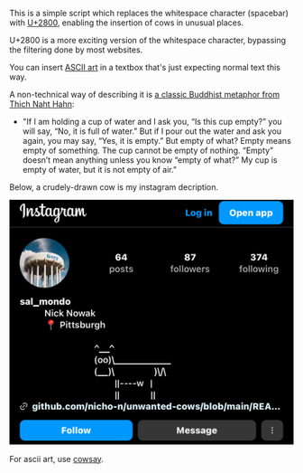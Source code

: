 
This is a simple script which replaces the whitespace character (spacebar) with [U+2800](https://www.compart.com/en/unicode/U+2800), enabling the insertion of cows in unusual places.

U+2800 is a more exciting version of the whitespace character, bypassing the filtering done by most websites. 

You can insert [ASCII art](https://en.wikipedia.org/wiki/ASCII_art) in a textbox that's just expecting normal text this way.  

A non-technical way of describing it is [a classic Buddhist metaphor from Thich Naht Hahn](https://www.lionsroar.com/heart-sutra-fullness-emptiness/?fbclid=PAZXh0bgNhZW0CMTEAAaY2u3C6dgAIRaX6s6XqgIbdcel4NCBbCEi8rUCKP1lojyvXs4MXPmXh9-o_aem_p3-7qujV6kJvEgaTiBX0Qg):

- "If I am holding a cup of water and I ask you, “Is this cup empty?” you will say, “No, it is full of water.” But if I pour out the water and ask you again, you may say, “Yes, it is empty.” But empty of what? Empty means empty of something. The cup cannot be empty of nothing. “Empty” doesn’t mean anything unless you know “empty of what?” My cup is empty of water, but it is not empty of air."

Below, a crudely-drawn cow is my instagram decription.

![An ASCII art cow is used as a profile description on instagram.com](sample.png "Unwanted Cows")

For ascii art, use [cowsay](https://cowsay-svelte.vercel.app/).
